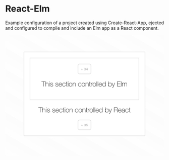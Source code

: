 # React-Elm

Example configuration of a project created using Create-React-App, ejected and configured to compile and include an Elm app as a React component.

![](Screenshot.png)